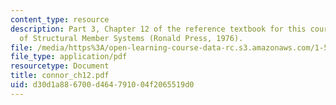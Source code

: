 ```yaml
---
content_type: resource
description: Part 3, Chapter 12 of the reference textbook for this course, Analysis
  of Structural Member Systems (Ronald Press, 1976).
file: /media/https%3A/open-learning-course-data-rc.s3.amazonaws.com/1-571-structural-analysis-and-control-spring-2004/d30d1a886700d464791004f2065519d0_connor_ch12.pdf
file_type: application/pdf
resourcetype: Document
title: connor_ch12.pdf
uid: d30d1a88-6700-d464-7910-04f2065519d0
---
```

